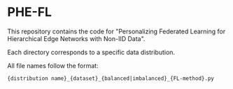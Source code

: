 # PHE-FL
This repository contains the code for "Personalizing Federated Learning for Hierarchical
Edge Networks with Non-IID Data". 

Each directory corresponds to a specific data distribution.

All file names follow the format: 
```
{distribution name}_{dataset}_{balanced|imbalanced}_{FL-method}.py
```
